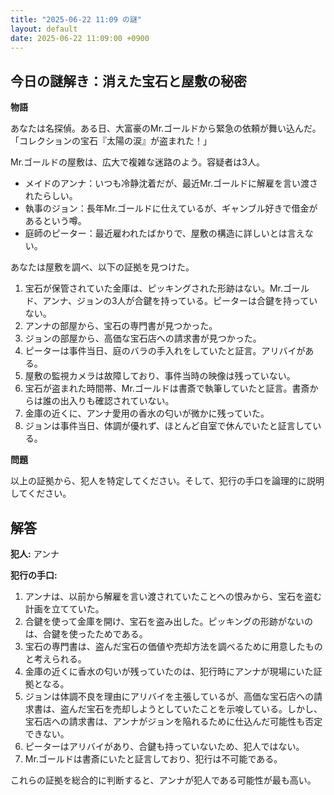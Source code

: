 ```yaml
---
title: "2025-06-22 11:09 の謎"
layout: default
date: 2025-06-22 11:09:00 +0900
---
```

## 今日の謎解き：消えた宝石と屋敷の秘密

**物語**

あなたは名探偵。ある日、大富豪のMr.ゴールドから緊急の依頼が舞い込んだ。「コレクションの宝石『太陽の涙』が盗まれた！」

Mr.ゴールドの屋敷は、広大で複雑な迷路のよう。容疑者は3人。

*   メイドのアンナ：いつも冷静沈着だが、最近Mr.ゴールドに解雇を言い渡されたらしい。
*   執事のジョン：長年Mr.ゴールドに仕えているが、ギャンブル好きで借金があるという噂。
*   庭師のピーター：最近雇われたばかりで、屋敷の構造に詳しいとは言えない。

あなたは屋敷を調べ、以下の証拠を見つけた。

1.  宝石が保管されていた金庫は、ピッキングされた形跡はない。Mr.ゴールド、アンナ、ジョンの3人が合鍵を持っている。ピーターは合鍵を持っていない。
2.  アンナの部屋から、宝石の専門書が見つかった。
3.  ジョンの部屋から、高価な宝石店への請求書が見つかった。
4.  ピーターは事件当日、庭のバラの手入れをしていたと証言。アリバイがある。
5.  屋敷の監視カメラは故障しており、事件当時の映像は残っていない。
6.  宝石が盗まれた時間帯、Mr.ゴールドは書斎で執筆していたと証言。書斎からは誰の出入りも確認されていない。
7.  金庫の近くに、アンナ愛用の香水の匂いが微かに残っていた。
8.  ジョンは事件当日、体調が優れず、ほとんど自室で休んでいたと証言している。

**問題**

以上の証拠から、犯人を特定してください。そして、犯行の手口を論理的に説明してください。

## 解答

**犯人:** アンナ

**犯行の手口:**

1.  アンナは、以前から解雇を言い渡されていたことへの恨みから、宝石を盗む計画を立てていた。
2.  合鍵を使って金庫を開け、宝石を盗み出した。ピッキングの形跡がないのは、合鍵を使ったためである。
3.  宝石の専門書は、盗んだ宝石の価値や売却方法を調べるために用意したものと考えられる。
4.  金庫の近くに香水の匂いが残っていたのは、犯行時にアンナが現場にいた証拠となる。
5.  ジョンは体調不良を理由にアリバイを主張しているが、高価な宝石店への請求書は、盗んだ宝石を売却しようとしていたことを示唆している。しかし、宝石店への請求書は、アンナがジョンを陥れるために仕込んだ可能性も否定できない。
6.  ピーターはアリバイがあり、合鍵も持っていないため、犯人ではない。
7.  Mr.ゴールドは書斎にいたと証言しており、犯行は不可能である。

これらの証拠を総合的に判断すると、アンナが犯人である可能性が最も高い。
